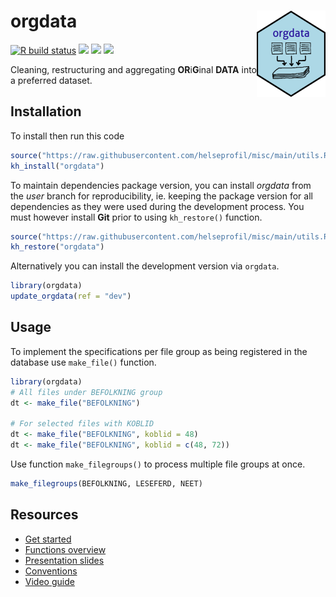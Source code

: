 <!-- README.md is generated from README.Rmd. Please edit that file -->

# orgdata <img src='man/figures/logo.png' align="right" width="110" height="138" />

[![R build
status](https://github.com/helseprofil/orgdata/workflows/R-CMD-check/badge.svg)](https://github.com/helseprofil/orgdata/actions)
[![](https://codecov.io/gh/helseprofil/orgdata/branch/main/graph/badge.svg)](https://codecov.io/gh/helseprofil/orgdata)
[![](https://img.shields.io/badge/lifecycle-maturing-blue.svg)](https://lifecycle.r-lib.org/articles/stages.html#maturing)
[![](https://img.shields.io/badge/devel%20version-0.5.9-blue.svg)](https://github.com/helseprofil/orgdata)

Cleaning, restructuring and aggregating **OR**i**G**inal **DATA** into a
preferred dataset.

## Installation

To install then run this code

``` r
source("https://raw.githubusercontent.com/helseprofil/misc/main/utils.R")
kh_install("orgdata")
```

To maintain dependencies package version, you can install *orgdata* from
the *user* branch for reproducibility, ie. keeping the package version
for all dependencies as they were used during the development process.
You must however install **Git** prior to using `kh_restore()` function.

``` r
source("https://raw.githubusercontent.com/helseprofil/misc/main/utils.R")
kh_restore("orgdata")
```

Alternatively you can install the development version via `orgdata`.

``` r
library(orgdata)
update_orgdata(ref = "dev")
```

## Usage

To implement the specifications per file group as being registered in
the database use `make_file()` function.

``` r
library(orgdata)
# All files under BEFOLKNING group
dt <- make_file("BEFOLKNING")

# For selected files with KOBLID
dt <- make_file("BEFOLKNING", koblid = 48)
dt <- make_file("BEFOLKNING", koblid = c(48, 72))
```

Use function `make_filegroups()` to process multiple file groups at
once.

``` r
make_filegroups(BEFOLKNING, LESEFERD, NEET)
```

## Resources

-   [Get
    started](https://helseprofil.github.io/orgdata/articles/get-started.html)
-   [Functions
    overview](https://helseprofil.github.io/orgdata/reference/index.html)
-   [Presentation
    slides](https://ybkamaleri.github.io/slides/2021-08-24-orgdata/#1)
-   [Conventions](https://github.com/helseprofil/orgdata/blob/main/dev/standard.org)
-   [Video guide](https://youtu.be/PhEQq4iWJCY)
